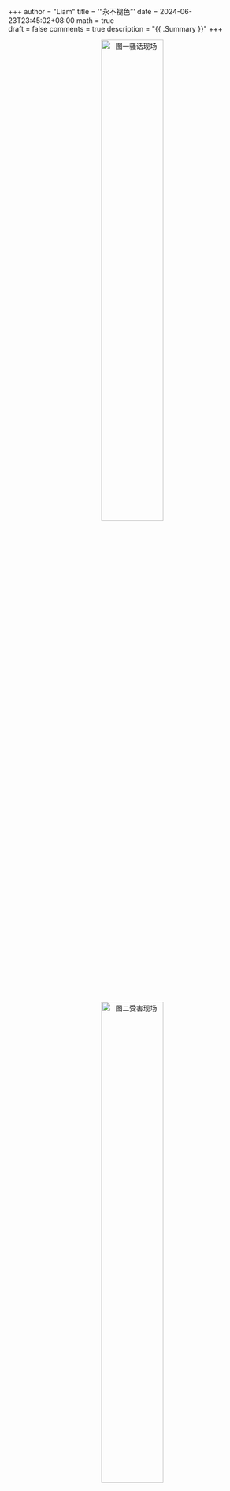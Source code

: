 +++
author = "Liam"
title = '“永不褪色”'
date = 2024-06-23T23:45:02+08:00
math = true                                
draft = false
comments = true
description = "{{ .Summary }}"
+++

 <div align="center">
 <img src="https://pic1.zhimg.com/80/v2-5f0e76d5dee609d877c48cb38792719b_1440w.png" alt="图一骚话现场" width="50%" height="auto">
 </div>

 <div align="center">
 <img src="https://pic1.zhimg.com/80/v2-b2c44a3dd57b4455e3d8450be01bde13_1440w.png" alt="图二受害现场" width="50%" height="auto">
 </div>
蓝黑墨水里的蓝色染料会氧化褪色，但是由鞣酸亚铁氧化成的黑色鞣酸铁是永不褪色的。你以为我的意思是，用¥8.5 就可以写一篇传世的的情书？错啦，就可以收获一张蓝眼忧郁粉床单！

 <div align="center">
 <img src="https://picx.zhimg.com/80/v2-2fc8ec73d54529f7cf578fb535e2e890_1440w.gif" alt=": (" width="50%" height="auto">
 </div>
